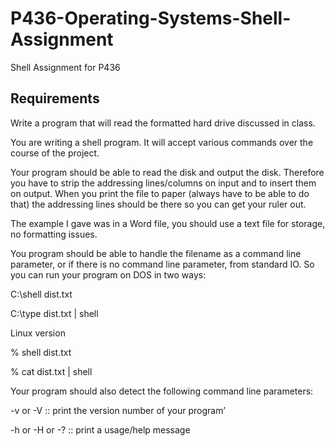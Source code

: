 # P436-Operating-Systems-Shell-Assignment
Shell Assignment for P436

## Requirements

Write a program that will read the formatted hard drive discussed in class.

You are writing a shell program. It will accept various commands over the course of the project.

Your program should be able to read the disk and output the disk. Therefore you have to strip the addressing lines/columns on input and to insert them on output. When you print the file to paper (always have to be able to do that) the addressing lines should be there so you can get your ruler out.

The example I gave was in a Word file, you should use a text file for storage, no formatting issues.

You program should be able to handle the filename as a command line parameter, or if there is no command line parameter, from standard IO. So you can run your program on DOS in two ways:

C:\shell dist.txt

C:\type dist.txt | shell

Linux version

% shell dist.txt

% cat dist.txt | shell

Your program should also detect the following command line parameters:

-v or -V :: print the version number of your program’

-h or -H or -? :: print a usage/help message